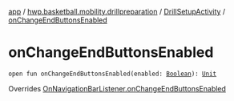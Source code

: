 [app](../../index.md) / [hwp.basketball.mobility.drillpreparation](../index.md) / [DrillSetupActivity](index.md) / [onChangeEndButtonsEnabled](.)

# onChangeEndButtonsEnabled

`open fun onChangeEndButtonsEnabled(enabled: `[`Boolean`](https://kotlinlang.org/api/latest/jvm/stdlib/kotlin/-boolean/index.html)`): `[`Unit`](https://kotlinlang.org/api/latest/jvm/stdlib/kotlin/-unit/index.html)

Overrides [OnNavigationBarListener.onChangeEndButtonsEnabled](../-on-navigation-bar-listener/on-change-end-buttons-enabled.md)

